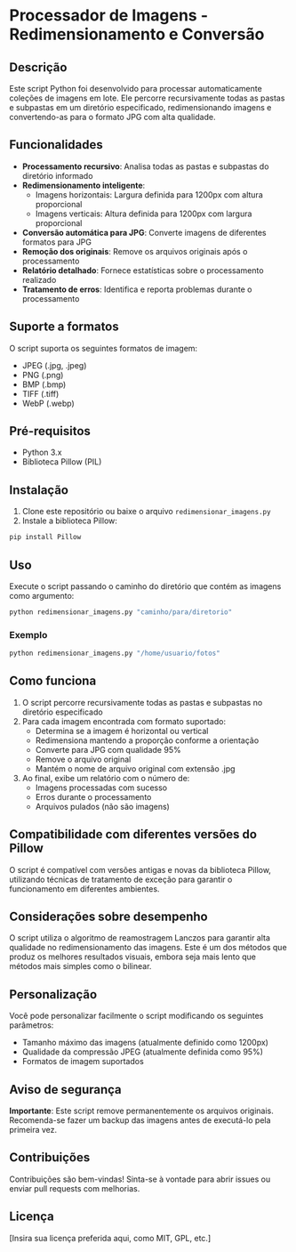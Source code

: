 # Processador de Imagens - Redimensionamento e Conversão

## Descrição

Este script Python foi desenvolvido para processar automaticamente coleções de imagens em lote. Ele percorre recursivamente todas as pastas e subpastas em um diretório especificado, redimensionando imagens e convertendo-as para o formato JPG com alta qualidade.

## Funcionalidades

- **Processamento recursivo**: Analisa todas as pastas e subpastas do diretório informado
- **Redimensionamento inteligente**:
  - Imagens horizontais: Largura definida para 1200px com altura proporcional
  - Imagens verticais: Altura definida para 1200px com largura proporcional
- **Conversão automática para JPG**: Converte imagens de diferentes formatos para JPG
- **Remoção dos originais**: Remove os arquivos originais após o processamento
- **Relatório detalhado**: Fornece estatísticas sobre o processamento realizado
- **Tratamento de erros**: Identifica e reporta problemas durante o processamento

## Suporte a formatos

O script suporta os seguintes formatos de imagem:
- JPEG (.jpg, .jpeg)
- PNG (.png)
- BMP (.bmp)
- TIFF (.tiff)
- WebP (.webp)

## Pré-requisitos

- Python 3.x
- Biblioteca Pillow (PIL)

## Instalação

1. Clone este repositório ou baixe o arquivo `redimensionar_imagens.py`
2. Instale a biblioteca Pillow:

```bash
pip install Pillow
```

## Uso

Execute o script passando o caminho do diretório que contém as imagens como argumento:

```bash
python redimensionar_imagens.py "caminho/para/diretorio"
```

### Exemplo

```bash
python redimensionar_imagens.py "/home/usuario/fotos"
```

## Como funciona

1. O script percorre recursivamente todas as pastas e subpastas no diretório especificado
2. Para cada imagem encontrada com formato suportado:
   - Determina se a imagem é horizontal ou vertical
   - Redimensiona mantendo a proporção conforme a orientação
   - Converte para JPG com qualidade 95%
   - Remove o arquivo original
   - Mantém o nome de arquivo original com extensão .jpg
3. Ao final, exibe um relatório com o número de:
   - Imagens processadas com sucesso
   - Erros durante o processamento
   - Arquivos pulados (não são imagens)

## Compatibilidade com diferentes versões do Pillow

O script é compatível com versões antigas e novas da biblioteca Pillow, utilizando técnicas de tratamento de exceção para garantir o funcionamento em diferentes ambientes.

## Considerações sobre desempenho

O script utiliza o algoritmo de reamostragem Lanczos para garantir alta qualidade no redimensionamento das imagens. Este é um dos métodos que produz os melhores resultados visuais, embora seja mais lento que métodos mais simples como o bilinear.

## Personalização

Você pode personalizar facilmente o script modificando os seguintes parâmetros:

- Tamanho máximo das imagens (atualmente definido como 1200px)
- Qualidade da compressão JPEG (atualmente definida como 95%)
- Formatos de imagem suportados

## Aviso de segurança

**Importante**: Este script remove permanentemente os arquivos originais. Recomenda-se fazer um backup das imagens antes de executá-lo pela primeira vez.

## Contribuições

Contribuições são bem-vindas! Sinta-se à vontade para abrir issues ou enviar pull requests com melhorias.

## Licença

[Insira sua licença preferida aqui, como MIT, GPL, etc.]
